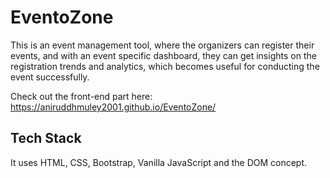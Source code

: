 # EventoZone
This is an event management tool, where the organizers can register their events, and with an event specific dashboard, they can get insights on the registration trends and analytics, which becomes useful for conducting the event successfully.

Check out the front-end part here: https://aniruddhmuley2001.github.io/EventoZone/

## Tech Stack
It uses HTML, CSS, Bootstrap, Vanilla JavaScript and the DOM concept.
